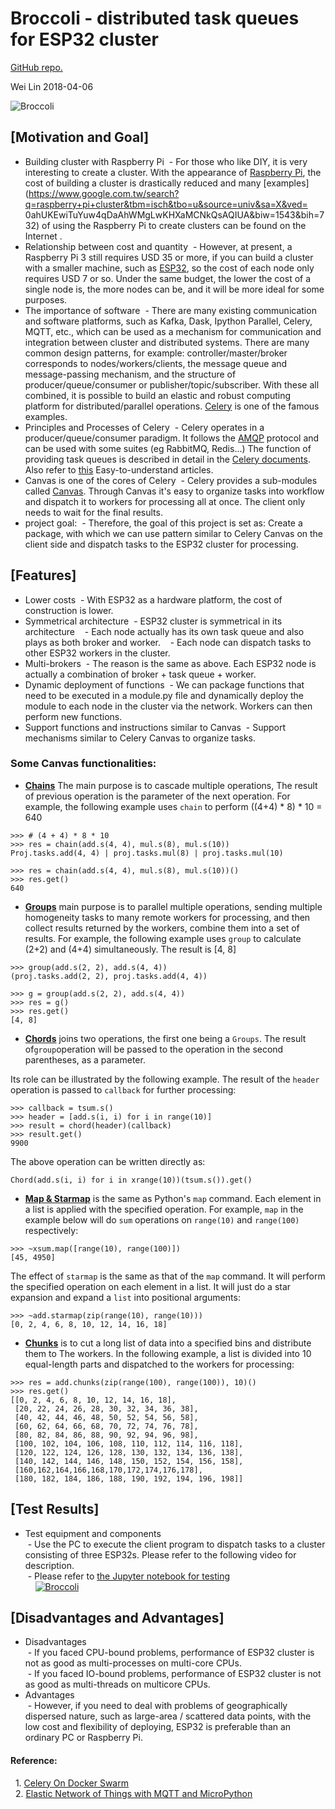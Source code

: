 
# Broccoli - distributed task queues for ESP32 cluster
[GitHub repo.](https://github.com/Wei1234c/Broccoli)

Wei Lin
2018-04-06

![Broccoli](https://raw.githubusercontent.com/Wei1234c/Broccoli/master/jpgs/Broccoli_cluster_cover.gif)

## [Motivation and Goal]
- Building cluster with Raspberry Pi
 - For those who like DIY, it is very interesting to create a cluster. With the appearance of [Raspberry Pi](https://www.raspberrypi.org/), the cost of building a cluster is drastically reduced and many [examples](https://www.google.com.tw/search?q=raspberry+pi+cluster&tbm=isch&tbo=u&source=univ&sa=X&ved= 0ahUKEwiTuYuw4qDaAhWMgLwKHXaMCNkQsAQIUA&biw=1543&bih=732) of using the Raspberry Pi to create clusters can be found on the Internet .
- Relationship between cost and quantity
 - However, at present, a Raspberry Pi 3 still requires USD 35 or more, if you can build a cluster with a smaller machine, such as [ESP32](https://en.wikipedia.org/wiki/ESP32), so the cost of each node only requires USD 7 or so. Under the same budget, the lower the cost of a single node is, the more nodes can be, and it will be more ideal for some purposes.
- The importance of software
 - There are many existing communication and software platforms, such as Kafka, Dask, Ipython Parallel, Celery, MQTT, etc., which can be used as a mechanism for communication and integration between cluster and distributed systems. There are many common design patterns, for example: controller/master/broker corresponds to nodes/workers/clients, the message queue and message-passing mechanism, and the structure of producer/queue/consumer or publisher/topic/subscriber. With these all combined, it is possible to build an elastic and robust computing platform for distributed/parallel operations. [Celery](http://www.celeryproject.org/) is one of the famous examples.
- Principles and Processes of Celery
 - Celery operates in a producer/queue/consumer paradigm. It follows the [AMQP](https://www.amqp.org/) protocol and can be used with some suites (eg RabbitMQ, Redis...) The function of providing task queues is described in detail in the [Celery documents](http://docs.celeryproject.org/en/latest/getting-started/index.html). Also refer to [this]( Https://www.vinta.com.br/blog/2017/celery-overview-archtecture-and-how-it-works/) Easy-to-understand articles.
- Canvas is one of the cores of Celery
 - Celery provides a sub-modules called [Canvas](http://docs.celeryproject.org/en/latest/userguide/canvas.html). Through Canvas it's easy to organize tasks into workflow and dispatch it to workers for processing all at once. The client only needs to wait for the final results.
- project goal:
 - Therefore, the goal of this project is set as: Create a package, with which we can use pattern similar to Celery Canvas on the client side and dispatch tasks to the ESP32 cluster for processing.

## [Features]
- Lower costs
 - With ESP32 as a hardware platform, the cost of construction is lower.
- Symmetrical architecture
 - ESP32 cluster is symmetrical in its architecture
   - Each node actually has its own task queue and also plays as both broker and worker.
   - Each node can dispatch tasks to other ESP32 workers in the cluster.
- Multi-brokers
 - The reason is the same as above. Each ESP32 node is actually a combination of broker + task queue + worker.
- Dynamic deployment of functions
 - We can package functions that need to be executed in a module.py file and dynamically deploy the module to each node in the cluster via the network. Workers can then perform new functions.
- Support functions and instructions similar to Canvas
 - Support mechanisms similar to Celery Canvas to organize tasks.


### Some Canvas functionalities:

- **[Chains](http://docs.celeryproject.org/en/latest/userguide/canvas.html#chains)** The main purpose is to cascade multiple operations, The result of previous operation is the parameter of the next operation. For example, the following example uses `chain` to perform ((4+4) * 8) * 10 = 640  


```
>>> # (4 + 4) * 8 * 10
>>> res = chain(add.s(4, 4), mul.s(8), mul.s(10))
Proj.tasks.add(4, 4) | proj.tasks.mul(8) | proj.tasks.mul(10)

>>> res = chain(add.s(4, 4), mul.s(8), mul.s(10))()
>>> res.get()
640
```

- **[Groups](http://docs.celeryproject.org/en/latest/userguide/canvas.html#groups)** main purpose is to parallel multiple operations, sending multiple homogeneity tasks to many remote workers for processing, and then collect results returned by the workers, combine them into a set of results. For example, the following example uses `group` to calculate (2+2) and (4+4) simultaneously. The result is [4, 8]  

```
>>> group(add.s(2, 2), add.s(4, 4))
(proj.tasks.add(2, 2), proj.tasks.add(4, 4))

>>> g = group(add.s(2, 2), add.s(4, 4))
>>> res = g()
>>> res.get()
[4, 8]
```

- **[Chords](http://docs.celeryproject.org/en/latest/userguide/canvas.html#chords)** joins two operations, the first one being a `Groups`. The result of`group`operation will be passed to the operation in the second parentheses, as a parameter.

Its role can be illustrated by the following example. The result of the `header` operation is passed to `callback` for further processing:
```
>>> callback = tsum.s()
>>> header = [add.s(i, i) for i in range(10)]
>>> result = chord(header)(callback)
>>> result.get()
9900
```
The above operation can be written directly as:
```
Chord(add.s(i, i) for i in xrange(10))(tsum.s()).get()
```

- **[Map & Starmap](http://docs.celeryproject.org/en/latest/userguide/canvas.html#map-starmap)** is the same as Python's `map` command. Each element in a list is applied with the specified operation. For example, `map` in the example below will do `sum` operations on `range(10)` and `range(100)` respectively:
```
>>> ~xsum.map([range(10), range(100)])
[45, 4950]
```
The effect of `starmap` is the same as that of the `map` command. It will perform the specified operation on each element in a list. It will just do a star expansion and expand a `list` into positional arguments:
```
>>> ~add.starmap(zip(range(10), range(10)))
[0, 2, 4, 6, 8, 10, 12, 14, 16, 18]
```

- **[Chunks](http://docs.celeryproject.org/en/latest/userguide/canvas.html#chunks)** is to cut a long list of data into a specified bins and distribute them to The workers. In the following example, a list is divided into 10 equal-length parts and dispatched to the workers for processing:
```
>>> res = add.chunks(zip(range(100), range(100)), 10)()
>>> res.get()
[[0, 2, 4, 6, 8, 10, 12, 14, 16, 18],
 [20, 22, 24, 26, 28, 30, 32, 34, 36, 38],
 [40, 42, 44, 46, 48, 50, 52, 54, 56, 58],
 [60, 62, 64, 66, 68, 70, 72, 74, 76, 78],
 [80, 82, 84, 86, 88, 90, 92, 94, 96, 98],
 [100, 102, 104, 106, 108, 110, 112, 114, 116, 118],
 [120, 122, 124, 126, 128, 130, 132, 134, 136, 138],
 [140, 142, 144, 146, 148, 150, 152, 154, 156, 158],
 [160,162,164,166,168,170,172,174,176,178],
 [180, 182, 184, 186, 188, 190, 192, 194, 196, 198]]
```


## [Test Results]
- Test equipment and components  
 - Use the PC to execute the client program to dispatch tasks to a cluster consisting of three ESP32s. Please refer to the following video for description.  
 - Please refer to [the Jupyter notebook for testing](https://github.com/Wei1234c/Broccoli/blob/master/notebooks/demo/mini%20cluster%20test.md)  
 
 
[![Broccoli](https://raw.githubusercontent.com/Wei1234c/Broccoli/master/jpgs/youtube.jpeg)](https://youtu.be/LbiSnh8w1kM)



## [Disadvantages and Advantages]
- Disadvantages  
 - If you faced CPU-bound problems, performance of ESP32 cluster is not as good as multi-processes on multi-core CPUs.  
 - If you faced IO-bound problems, performance of ESP32 cluster is not as good as multi-threads on multicore CPUs.  
- Advantages  
 - However, if you need to deal with problems of geographically dispersed nature, such as large-area / scattered data points, with the low cost and flexibility of deploying, ESP32 is preferable than an ordinary PC or Raspberry Pi.  


#### Reference:
  1. [Celery On Docker Swarm](https://github.com/Wei1234c/CeleryOnDockerSwarm/blob/master/celery_projects/CeleryOnDockerSwarm.md)  
  2. [Elastic Network of Things with MQTT and MicroPython](https://github.com/Wei1234c/Elastic_Network_of_Things_with_MQTT_and_MicroPython)
